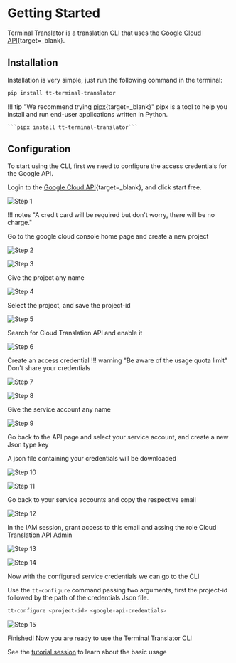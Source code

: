 # Getting Started

Terminal Translator is a translation CLI that uses the [Google Cloud API](https://cloud.google.com/translate){target=_blank}.

## Installation

Installation is very simple, just run the following command in the terminal:

```bash
pip install tt-terminal-translator
```

!!! tip "We recommend trying [pipx](https://github.com/pypa/pipx){target=_blank}"
    pipx is a tool to help you install and run end-user applications written in Python.

    ```pipx install tt-terminal-translator```




## Configuration

To start using the CLI, first we need to configure the access credentials for the Google API.

Login to the [Google Cloud API](https://cloud.google.com/translate){target=_blank}, and click start free.

![Step 1](assets/images/config-01.png)

!!! notes "A credit card will be required but don't worry, there will be no charge."

Go to the google cloud console home page and create a new project

![Step 2](assets/images/config-02.png)

![Step 3](assets/images/config-03.png)

Give the project any name

![Step 4](assets/images/config-04.png)

Select the project, and save the project-id

![Step 5](assets/images/config-05.png)

Search for Cloud Translation API and enable it

![Step 6](assets/images/config-06.png)

Create an access credential
!!! warning "Be aware of the usage quota limit"
    Don't share your credentials

![Step 7](assets/images/config-07.png)

![Step 8](assets/images/config-08.png)

Give the service account any name

![Step 9](assets/images/config-09.png)

Go back to the API page and select your service account, and create a new Json type key

A json file containing your credentials will be downloaded

![Step 10](assets/images/config-10.png)

![Step 11](assets/images/config-11.png)

Go back to your service accounts and copy the respective email

![Step 12](assets/images/config-12.png)

In the IAM session, grant access to this email and assing the role Cloud Translation API Admin

![Step 13](assets/images/config-13.png)

![Step 14](assets/images/config-14.png)

Now with the configured service credentials we can go to the CLI


Use the `tt-configure` command passing two arguments, first the project-id followed by the path of the credentials Json file.

```bash
tt-configure <project-id> <google-api-credentials>
```

![Step 15](assets/images/tt-configure-2.png)

Finished! Now you are ready to use the Terminal Translator CLI

See the [tutorial session](tutorial.md) to learn about the basic usage
